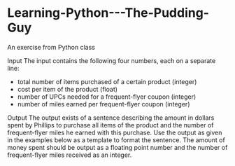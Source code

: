 # Learning-Python---The-Pudding-Guy
An exercise from Python class

Input
The input contains the following four numbers, each on a separate line:

- total number of items purchased of a certain product (integer)
- cost per item of the product (float)
- number of UPCs needed for a frequent-flyer coupon (integer)
- number of miles earned per frequent-flyer coupon (integer)

Output
The output exists of a sentence describing the amount in dollars spent by Phillips to purchase all items of the product and the number of frequent-flyer miles he earned with this purchase. Use the output as given in the examples below as a template to format the sentence. The amount of money spent should be output as a floating point number and the number of frequent-flyer miles received as an integer.
